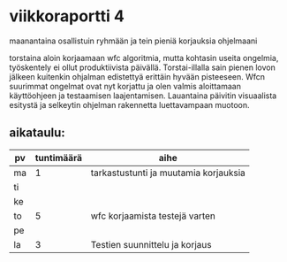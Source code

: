 # viikkoraportti 4

maanantaina osallistuin ryhmään ja tein pieniä korjauksia ohjelmaani

torstaina aloin korjaamaan wfc algoritmia, mutta kohtasin useita ongelmia, työskentely ei ollut produktiivista päivällä.
Torstai-illalla sain pienen lovon jälkeen kuitenkin ohjalman edistettyä erittäin hyvään pisteeseen.
Wfcn suurimmat ongelmat ovat nyt korjattu ja olen valmis aloittamaan käyttöohjeen ja testaamisen laajentamisen.
Lauantaina päivitin visuaalista esitystä ja selkeytin ohjelman rakennetta luettavampaan muotoon.

## aikataulu:
| pv  | tuntimäärä | aihe                                  |
| --- | ---------- | ------------------------------------- |
| ma  | 1          | tarkastustunti ja muutamia korjauksia |
| ti  |            |                                       |
| ke  |            |                                       |
| to  | 5          | wfc korjaamista testejä varten        |
| pe  |            |                                       |
| la  | 3          | Testien suunnittelu ja korjaus        |